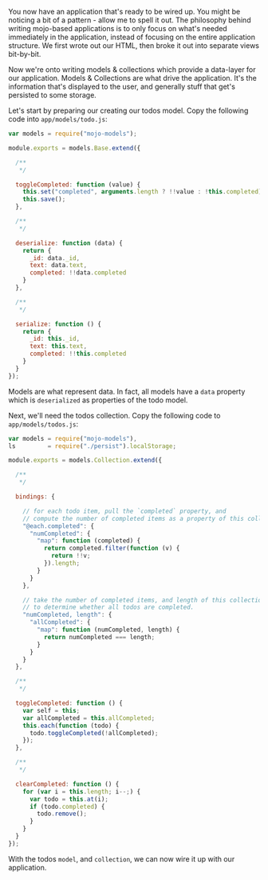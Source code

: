 You now have an application that's ready to be wired up. You might be noticing a bit of a pattern - allow me to spell it out. The philosophy behind writing mojo-based applications
is to only focus on what's needed immediately in the application, instead of focusing on the entire application structure. We first wrote out our HTML, then broke it out into separate
views bit-by-bit.

Now we're onto writing models & collections which provide a data-layer for our application. Models & Collections are what drive the application.
It's the information that's displayed to the user, and generally stuff that get's persisted to some storage.

Let's start by preparing our creating our todos model. Copy the following code into `app/models/todo.js`:

```javascript
var models = require("mojo-models");

module.exports = models.Base.extend({

  /**
   */

  toggleCompleted: function (value) {
    this.set("completed", arguments.length ? !!value : !this.completed);
    this.save();
  },

  /**
   */

  deserialize: function (data) {
    return {
      _id: data._id,
      text: data.text,
      completed: !!data.completed
    }
  },

  /**
   */

  serialize: function () {
    return {
      _id: this._id,
      text: this.text,
      completed: !!this.completed
    }
  }
});
```

Models are what represent data. In fact, all models have a `data` property which is `deserialized` as properties of the todo model.

Next, we'll need the todos collection. Copy the following code to `app/models/todos.js`:

```javascript
var models = require("mojo-models"),
ls         = require("./persist").localStorage;

module.exports = models.Collection.extend({

  /**
   */

  bindings: {

    // for each todo item, pull the `completed` property, and
    // compute the number of completed items as a property of this collection
    "@each.completed": {
      "numCompleted": {
        "map": function (completed) {
          return completed.filter(function (v) {
            return !!v;
          }).length;
        }
      }
    },

    // take the number of completed items, and length of this collection
    // to determine whether all todos are completed.
    "numCompleted, length": {
      "allCompleted": {
        "map": function (numCompleted, length) {
          return numCompleted === length;
        }
      }
    }
  },

  /**
   */

  toggleCompleted: function () {
    var self = this;
    var allCompleted = this.allCompleted;
    this.each(function (todo) {
      todo.toggleCompleted(!allCompleted);
    });
  },

  /**
   */

  clearCompleted: function () {
    for (var i = this.length; i--;) {
      var todo = this.at(i);
      if (todo.completed) {
        todo.remove();
      }
    }
  }
});
```

With the todos `model`, and `collection`, we can now wire it up with our application. 
